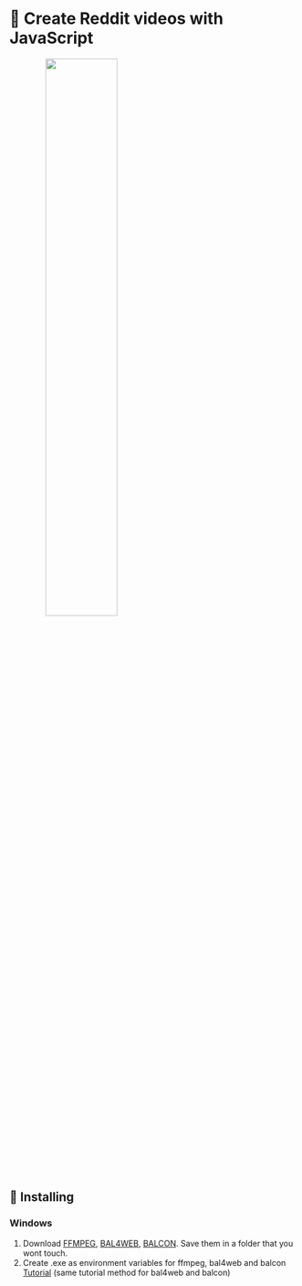 # 🎥 Create Reddit videos with JavaScript

<a href="https://youtu.be/oMzfrXO_gdc" align="center">
<img src="https://i3.ytimg.com/vi/oMzfrXO_gdc/maxresdefault.jpg" width="50%"/>
</a>

## 🚀 Installing

### Windows

1. Download [FFMPEG](https://ffmpeg.org/), [BAL4WEB](http://www.cross-plus-a.com/bweb.htm), [BALCON](http://www.cross-plus-a.com/bconsole.htm). Save them in a folder that you wont touch.
2. Create .exe as environment variables for ffmpeg, bal4web and balcon [Tutorial](https://www.youtube.com/watch?v=hD9bQE4R6eA) (same tutorial method for bal4web and balcon)
